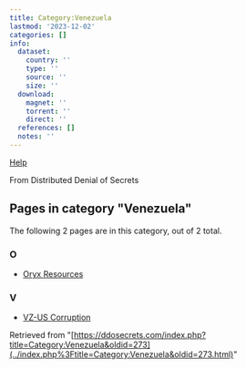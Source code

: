 ```yaml
---
title: Category:Venezuela
lastmod: '2023-12-02'
categories: []
info:
  dataset:
    country: ''
    type: ''
    source: ''
    size: ''
  download:
    magnet: ''
    torrent: ''
    direct: ''
  references: []
  notes: ''
---
```




[Help](https://www.mediawiki.org/wiki/Special:MyLanguage/Help:Categories)

From Distributed Denial of Secrets

## Pages in category "Venezuela"

The following 2 pages are in this category, out of 2 total.

### O

- [Oryx Resources](Oryx_Resources.html "Oryx Resources")

### V

- [VZ-US Corruption](VZ-US_Corruption.html "VZ-US Corruption")

Retrieved from
"[https://ddosecrets.com/index.php?title=Category:Venezuela&oldid=273](../index.php%3Ftitle=Category:Venezuela&oldid=273.html)"


